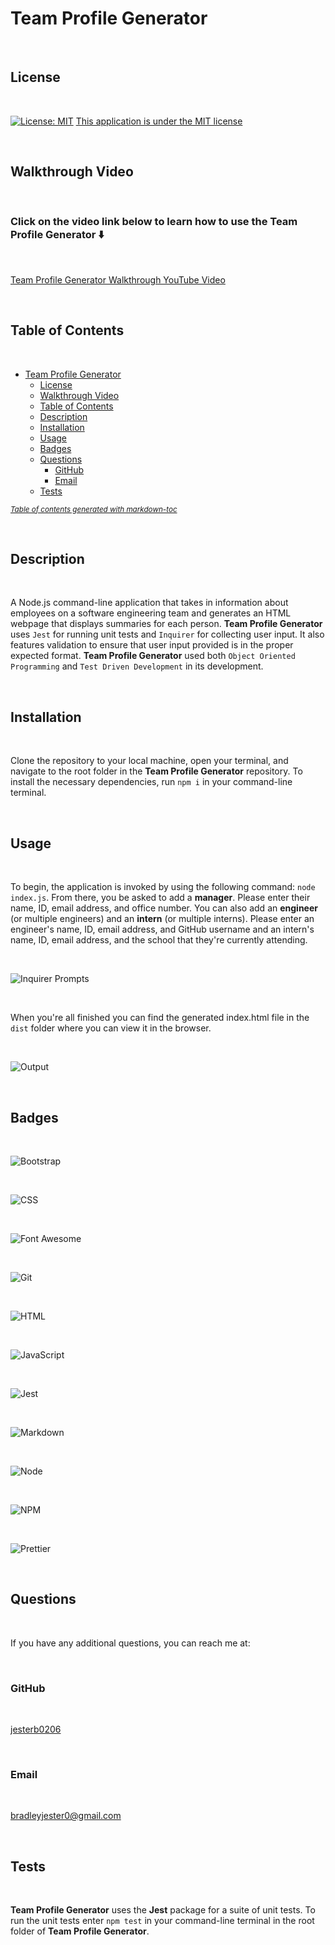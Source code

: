 # Team Profile Generator

<br>

## License

<br>

[![License: MIT](https://img.shields.io/badge/License-MIT-yellow.svg)](https://opensource.org/licenses/MIT)
[This application is under the MIT license](https://opensource.org/licenses/MIT)

<br>

## Walkthrough Video

<br>

<h3 align="left">Click on the video link below to learn how to use the Team Profile Generator ⬇️</h3>

<br>

<p align="left"> <a href="https://youtu.be/tmwwfsKCHkM" target="_blank" rel="noopener">Team Profile Generator Walkthrough YouTube Video</a></p>

<br>

## Table of Contents

<br>

- [Team Profile Generator](#team-profile-generator)
  - [License](#license)
  - [Walkthrough Video](#walkthrough-video)
  - [Table of Contents](#table-of-contents)
  - [Description](#description)
  - [Installation](#installation)
  - [Usage](#usage)
  - [Badges](#badges)
  - [Questions](#questions)
    - [GitHub](#github)
    - [Email](#email)
  - [Tests](#tests)

<small><i><a href='http://ecotrust-canada.github.io/markdown-toc/'>Table of contents generated with markdown-toc</a></i></small>

<br>

## Description

<br>

A Node.js command-line application that takes in information about employees on a software engineering team and generates an HTML webpage that displays summaries for each person. **Team Profile Generator** uses `Jest` for running unit tests and `Inquirer` for collecting user input. It also features validation to ensure that user input provided is in the proper expected format. **Team Profile Generator** used both `Object Oriented Programming` and `Test Driven Development` in its development.

<br>

## Installation

<br>

Clone the repository to your local machine, open your terminal, and navigate to the root folder in the **Team Profile Generator** repository. To install the necessary dependencies, run `npm i` in your command-line terminal.

<br>

## Usage

<br>

To begin, the application is invoked by using the following command: `node index.js`. From there, you be asked to add a **manager**. Please enter their name, ID, email address, and office number. You can also add an **engineer** (or multiple engineers) and an **intern** (or multiple interns). Please enter an engineer's name, ID, email address, and GitHub username and an intern's name, ID, email address, and the school that they're currently attending.

<br>

![Inquirer Prompts](assets/inquirer.png)

<br>

When you're all finished you can find the generated index.html file in the `dist` folder where you can view it in the browser.

<br>

![Output](assets/output.png)

<br>

## Badges

<br>

![Bootstrap](https://img.shields.io/badge/Bootstrap-563D7C?style=for-the-badge&logo=bootstrap&logoColor=white)

<br>

![CSS](https://img.shields.io/badge/CSS3-1572B6?style=for-the-badge&logo=css3&logoColor=white)

<br>

![Font Awesome](https://img.shields.io/badge/Font_Awesome-339AF0?style=for-the-badge&logo=fontawesome&logoColor=white)

<br>

![Git](https://img.shields.io/badge/GIT-E44C30?style=for-the-badge&logo=git&logoColor=white)

<br>

![HTML](https://img.shields.io/badge/HTML5-E34F26?style=for-the-badge&logo=html5&logoColor=white)

<br>

![JavaScript](https://img.shields.io/badge/JavaScript-323330?style=for-the-badge&logo=javascript&logoColor=F7DF1E)

<br>

![Jest](https://img.shields.io/badge/-jest-%23C21325?style=for-the-badge&logo=jest&logoColor=white)

<br>

![Markdown](https://img.shields.io/badge/Markdown-000000?style=for-the-badge&logo=markdown&logoColor=white)

<br>

![Node](https://img.shields.io/badge/Node.js-339933?style=for-the-badge&logo=nodedotjs&logoColor=white)

<br>

![NPM](https://img.shields.io/badge/npm-CB3837?style=for-the-badge&logo=npm&logoColor=white)

<br>

![Prettier](https://img.shields.io/badge/prettier-1A2C34?style=for-the-badge&logo=prettier&logoColor=F7BA3E)

<br>

## Questions

<br>

If you have any additional questions, you can reach me at:

<br>

### GitHub

<br>

[jesterb0206](https://www.github.com/jesterb0206)

<br>

### Email

<br>

bradleyjester0@gmail.com

<br>

## Tests

<br>

**Team Profile Generator** uses the **Jest** package for a suite of unit tests. To run the unit tests enter `npm test` in your command-line terminal in the root folder of **Team Profile Generator**.

<br>
